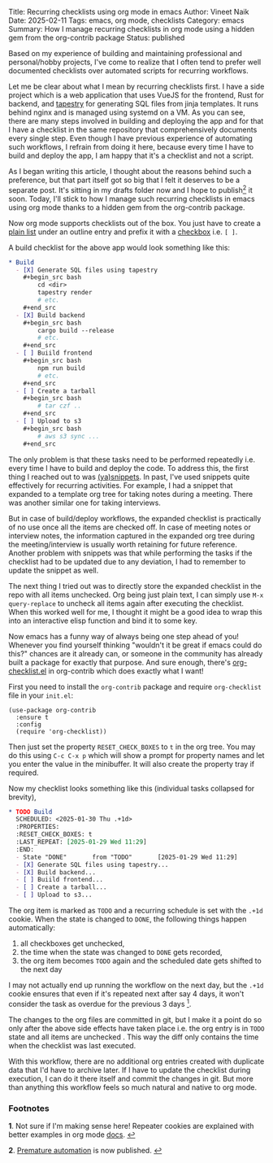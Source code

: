 Title: Recurring checklists using org mode in emacs
Author: Vineet Naik
Date: 2025-02-11
Tags: emacs, org mode, checklists
Category: emacs
Summary: How I manage recurring checklists in org mode using a hidden gem from the org-contrib package
Status: published

Based on my experience of building and maintaining professional and
personal/hobby projects, I've come to realize that I often tend to
prefer well documented checklists over automated scripts for recurring
workflows.

Let me be clear about what I mean by recurring checklists first. I
have a side project which is a web application that uses VueJS for the
frontend, Rust for backend, and
[tapestry](https://github.com/naiquevin/tapestry) for generating SQL
files from jinja templates. It runs behind nginx and is managed using
systemd on a VM. As you can see, there are many steps involved in
building and deploying the app and for that I have a checklist in the
same repository that comprehensively documents every single step. Even
though I have previous experience of automating such workflows, I
refrain from doing it here, because every time I have to build and
deploy the app, I am happy that it's a checklist and not a script.

As I began writing this article, I thought about the reasons behind
such a preference, but that part itself got so big that I felt it
deserves to be a separate post. It's sitting in my drafts folder now
and I hope to publish<a id="footnote-2-ref"
href="#footnote-2"><sup>2</sup></a> it soon. Today, I'll stick to how
I manage such recurring checklists in emacs using org mode thanks to a
hidden gem from the org-contrib package.

Now org mode supports checklists out of the box. You just have to
create a [plain list](https://orgmode.org/manual/Plain-Lists.html)
under an outline entry and prefix it with a
[checkbox](https://orgmode.org/manual/Checkboxes.html) i.e. `[ ]`.

A build checklist for the above app would look something like this:

```org
* Build
  - [X] Generate SQL files using tapestry
    #+begin_src bash
        cd <dir>
        tapestry render
        # etc.
    #+end_src
  - [X] Build backend
    #+begin_src bash
        cargo build --release
        # etc.
    #+end_src
  - [ ] Buiild frontend
    #+begin_src bash
        npm run build
        # etc.
    #+end_src
  - [ ] Create a tarball
    #+begin_src bash
        # tar czf ..
    #+end_src
  - [ ] Upload to s3
    #+begin_src bash
        # aws s3 sync ...
    #+end_src
```

The only problem is that these tasks need to be performed repeatedly
i.e.  every time I have to build and deploy the code. To address this,
the first thing I reached out to was
[(ya)snippets](https://github.com/joaotavora/yasnippet). In past, I've
used snippets quite effectively for recurring activities. For example,
I had a snippet that expanded to a template org tree for taking notes
during a meeting. There was another similar one for taking interviews.

But in case of build/deploy workflows, the expanded checklist is
practically of no use once all the items are checked off. In case of
meeting notes or interview notes, the information captured in the
expanded org tree during the meeting/interview is usually worth
retaining for future reference. Another problem with snippets was that
while performing the tasks if the checklist had to be updated due to
any deviation, I had to remember to update the snippet as well.

The next thing I tried out was to directly store the expanded
checklist in the repo with all items unchecked. Org being just plain
text, I can simply use `M-x query-replace` to uncheck all items again
after executing the checklist. When this worked well for me, I thought
it might be a good idea to wrap this into an interactive elisp
function and bind it to some key.

Now emacs has a funny way of always being one step ahead of you!
Whenever you find yourself thinking "wouldn't it be great if emacs
could do this?"  chances are it already can, or someone in the
community has already built a package for exactly that purpose. And
sure enough, there's
[org-checklist.el](https://orgmode.org/worg/org-contrib/org-checklist.html)
in org-contrib which does exactly what I want!

First you need to install the `org-contrib` package and require
`org-checklist` file in your `init.el`:

```elisp
(use-package org-contrib
  :ensure t
  :config
  (require 'org-checklist))
```

Then just set the property `RESET_CHECK_BOXES` to `t` in the org
tree. You may do this using `C-c C-x p` which will show a prompt for
property names and let you enter the value in the minibuffer. It will
also create the property tray if required.

Now my checklist looks something like this (individual tasks collapsed
for brevity),

```org
* TODO Build
  SCHEDULED: <2025-01-30 Thu .+1d>
  :PROPERTIES:
  :RESET_CHECK_BOXES: t
  :LAST_REPEAT: [2025-01-29 Wed 11:29]
  :END:
  - State "DONE"       from "TODO"       [2025-01-29 Wed 11:29]
  - [X] Generate SQL files using tapestry...
  - [X] Build backend...
  - [ ] Buiild frontend...
  - [ ] Create a tarball...
  - [ ] Upload to s3...
```

The org item is marked as `TODO` and a recurring schedule is set with
the `.+1d` cookie. When the state is changed to `DONE`, the following
things happen automatically:

1. all checkboxes get unchecked,
2. the time when the state was changed to `DONE` gets recorded,
3. the org item becomes `TODO` again and the scheduled date gets
   shifted to the next day

I may not actually end up running the workflow on the next day, but
the `.+1d` cookie ensures that even if it's repeated next after say 4
days, it won't consider the task as overdue for the previous 3 days <a
id="footnote-1-ref" href="#footnote-1"><sup>1</sup></a>.

The changes to the org files are committed in git, but I make it a
point do so only after the above side effects have taken place
i.e. the org entry is in `TODO` state and all items are unchecked
. This way the diff only contains the time when the checklist was last
executed.

With this workflow, there are no additional org entries created with
duplicate data that I'd have to archive later. If I have to update the
checklist during execution, I can do it there itself and commit the
changes in git. But more than anything this workflow feels so much
natural and native to org mode.

### Footnotes

<b id="footnote-1">1</b>. Not sure if I'm making sense here! Repeater
   cookies are explained with better examples in org mode
   [docs](https://orgmode.org/manual/Repeated-tasks.html). <a
   href="#footnote-1-ref">&#8617;</a>

<b id="footnote-2">2</b>. [Premature
automation]({filename}/premature-automation.md) is now published. <a
href="#footnote-2-ref">&#8617;</a>
